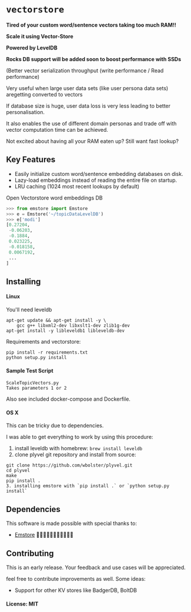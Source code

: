 # `vectorstore`

**Tired of your custom word/sentence vectors taking too much RAM!!**

**Scale it using Vector-Store**

**Powered by LevelDB**

**Rocks DB support will be added soon to boost performance with SSDs**

(Better vector serialization throughput (write performance / Read performance)

Very useful when large user data sets (like user persona data sets) aregetting converted to vectors

If database size is huge, user data loss is very less leading to better personalisation. 

It also enables the use of different domain personas and trade off with vector computation time can be achieved.

Not excited about having all your RAM eaten up?
Still want fast lookup?

## Key Features
* Easily initialize custom word/sentence embedding databases on disk.
* Lazy-load embeddings instead of reading the entire file on startup.
* LRU caching (1024 most recent lookups by default)
 
Open Vectorstore word embeddings DB

```Python
>>> from emstore import Emstore
>>> e = Emstore('~/topicDataLevelDB')
>>> e['modi']
[0.27204,
 -0.06203,
 -0.1884,
 0.023225,
 -0.018158,
 0.0067192,
 ...
]
```
## Installing

#### Linux

You'll need leveldb
```
apt-get update && apt-get install -y \
    gcc g++ libxml2-dev libxslt1-dev zlib1g-dev
apt-get install -y libleveldb1 libleveldb-dev
```
Requirements and vectorstore:
```
pip install -r requirements.txt
python setup.py install
```
#### Sample Test Script
```
ScaleTopicVectors.py
Takes parameters 1 or 2 
```

Also see included docker-compose and Dockerfile.

#### OS X

This can be tricky due to dependencies.

I was able to get everything to work by using this procedure:

1. install leveldb with homebrew: `brew install leveldb`
2. clone plyvel git repository and install from source:
```shell
git clone https://github.com/wbolster/plyvel.git
cd plyvel
make
pip install .
3. installing emstore with `pip install .` or `python setup.py install`
```

## Dependencies

This software is made possible with special thanks to:
- [Emstore](https://github.com/MichaMucha/emstore)
💚🧡💜💙💖😀😊😍🌹🌹🌹


## Contributing

This is an early release. 
Your feedback and use cases will be appreciated.

feel free to contribute improvements as well. Some ideas:
 - Support for other KV stores like BadgerDB, BoltDB
 
#### License: MIT

